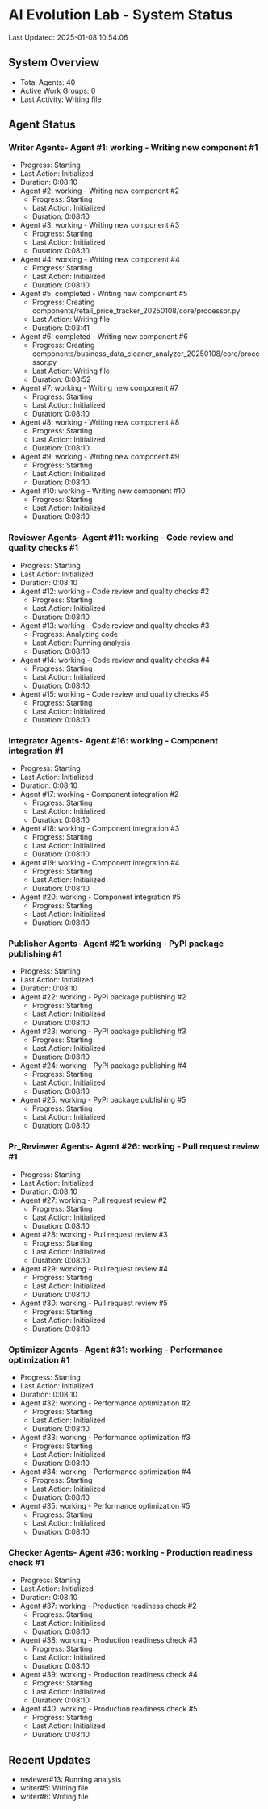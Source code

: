 # AI Evolution Lab - System Status
Last Updated: 2025-01-08 10:54:06

## System Overview
- Total Agents: 40
- Active Work Groups: 0
- Last Activity: Writing file

## Agent Status

### Writer Agents- Agent #1: working - Writing new component #1
  - Progress: Starting
  - Last Action: Initialized
  - Duration: 0:08:10
- Agent #2: working - Writing new component #2
  - Progress: Starting
  - Last Action: Initialized
  - Duration: 0:08:10
- Agent #3: working - Writing new component #3
  - Progress: Starting
  - Last Action: Initialized
  - Duration: 0:08:10
- Agent #4: working - Writing new component #4
  - Progress: Starting
  - Last Action: Initialized
  - Duration: 0:08:10
- Agent #5: completed - Writing new component #5
  - Progress: Creating components/retail_price_tracker_20250108/core/processor.py
  - Last Action: Writing file
  - Duration: 0:03:41
- Agent #6: completed - Writing new component #6
  - Progress: Creating components/business_data_cleaner_analyzer_20250108/core/processor.py
  - Last Action: Writing file
  - Duration: 0:03:52
- Agent #7: working - Writing new component #7
  - Progress: Starting
  - Last Action: Initialized
  - Duration: 0:08:10
- Agent #8: working - Writing new component #8
  - Progress: Starting
  - Last Action: Initialized
  - Duration: 0:08:10
- Agent #9: working - Writing new component #9
  - Progress: Starting
  - Last Action: Initialized
  - Duration: 0:08:10
- Agent #10: working - Writing new component #10
  - Progress: Starting
  - Last Action: Initialized
  - Duration: 0:08:10

### Reviewer Agents- Agent #11: working - Code review and quality checks #1
  - Progress: Starting
  - Last Action: Initialized
  - Duration: 0:08:10
- Agent #12: working - Code review and quality checks #2
  - Progress: Starting
  - Last Action: Initialized
  - Duration: 0:08:10
- Agent #13: working - Code review and quality checks #3
  - Progress: Analyzing code
  - Last Action: Running analysis
  - Duration: 0:08:10
- Agent #14: working - Code review and quality checks #4
  - Progress: Starting
  - Last Action: Initialized
  - Duration: 0:08:10
- Agent #15: working - Code review and quality checks #5
  - Progress: Starting
  - Last Action: Initialized
  - Duration: 0:08:10

### Integrator Agents- Agent #16: working - Component integration #1
  - Progress: Starting
  - Last Action: Initialized
  - Duration: 0:08:10
- Agent #17: working - Component integration #2
  - Progress: Starting
  - Last Action: Initialized
  - Duration: 0:08:10
- Agent #18: working - Component integration #3
  - Progress: Starting
  - Last Action: Initialized
  - Duration: 0:08:10
- Agent #19: working - Component integration #4
  - Progress: Starting
  - Last Action: Initialized
  - Duration: 0:08:10
- Agent #20: working - Component integration #5
  - Progress: Starting
  - Last Action: Initialized
  - Duration: 0:08:10

### Publisher Agents- Agent #21: working - PyPI package publishing #1
  - Progress: Starting
  - Last Action: Initialized
  - Duration: 0:08:10
- Agent #22: working - PyPI package publishing #2
  - Progress: Starting
  - Last Action: Initialized
  - Duration: 0:08:10
- Agent #23: working - PyPI package publishing #3
  - Progress: Starting
  - Last Action: Initialized
  - Duration: 0:08:10
- Agent #24: working - PyPI package publishing #4
  - Progress: Starting
  - Last Action: Initialized
  - Duration: 0:08:10
- Agent #25: working - PyPI package publishing #5
  - Progress: Starting
  - Last Action: Initialized
  - Duration: 0:08:10

### Pr_Reviewer Agents- Agent #26: working - Pull request review #1
  - Progress: Starting
  - Last Action: Initialized
  - Duration: 0:08:10
- Agent #27: working - Pull request review #2
  - Progress: Starting
  - Last Action: Initialized
  - Duration: 0:08:10
- Agent #28: working - Pull request review #3
  - Progress: Starting
  - Last Action: Initialized
  - Duration: 0:08:10
- Agent #29: working - Pull request review #4
  - Progress: Starting
  - Last Action: Initialized
  - Duration: 0:08:10
- Agent #30: working - Pull request review #5
  - Progress: Starting
  - Last Action: Initialized
  - Duration: 0:08:10

### Optimizer Agents- Agent #31: working - Performance optimization #1
  - Progress: Starting
  - Last Action: Initialized
  - Duration: 0:08:10
- Agent #32: working - Performance optimization #2
  - Progress: Starting
  - Last Action: Initialized
  - Duration: 0:08:10
- Agent #33: working - Performance optimization #3
  - Progress: Starting
  - Last Action: Initialized
  - Duration: 0:08:10
- Agent #34: working - Performance optimization #4
  - Progress: Starting
  - Last Action: Initialized
  - Duration: 0:08:10
- Agent #35: working - Performance optimization #5
  - Progress: Starting
  - Last Action: Initialized
  - Duration: 0:08:10

### Checker Agents- Agent #36: working - Production readiness check #1
  - Progress: Starting
  - Last Action: Initialized
  - Duration: 0:08:10
- Agent #37: working - Production readiness check #2
  - Progress: Starting
  - Last Action: Initialized
  - Duration: 0:08:10
- Agent #38: working - Production readiness check #3
  - Progress: Starting
  - Last Action: Initialized
  - Duration: 0:08:10
- Agent #39: working - Production readiness check #4
  - Progress: Starting
  - Last Action: Initialized
  - Duration: 0:08:10
- Agent #40: working - Production readiness check #5
  - Progress: Starting
  - Last Action: Initialized
  - Duration: 0:08:10


## Recent Updates
- reviewer#13: Running analysis
- writer#5: Writing file
- writer#6: Writing file
